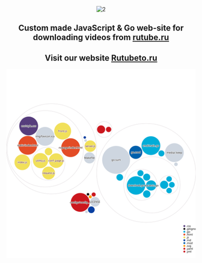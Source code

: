 
<p align="center">
  <img width="700" alt="2" src="https://user-images.githubusercontent.com/44533918/191737035-d1df83cd-a8f0-4262-b7cc-f03c976a8140.png">
  <h2 align="center"> Custom made JavaScript & Go web-site for downloading videos from <a href="https://rutube.ru/"> rutube.ru </a> </h2>
</p>

<h2 align="center"> Visit our website <a href="https://rutubeto.ru">Rutubeto.ru</a> </h2>

<p align="center">
  <img width="600" alt="2" src="./diagram.svg">
</p>
